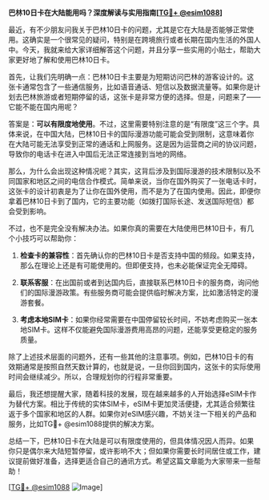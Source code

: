 **巴林10日卡在大陆能用吗？深度解读与实用指南[[TG💪+ @esim1088](https://t.me/s/esim1088)]**

最近，有不少朋友问我关于巴林10日卡的问题，尤其是它在大陆是否能够正常使用。这确实是一个很常见的疑问，特别是在跨境旅行或者长期在国内生活的外国人中。今天，我就来给大家详细解答这个问题，并且分享一些实用的小贴士，帮助大家更好地了解和使用巴林10日卡。

首先，让我们先明确一点：巴林10日卡主要是为短期访问巴林的游客设计的。这张卡通常包含了一些通信服务，比如语音通话、短信以及数据流量等。如果你是计划去巴林旅游或者短期停留的话，这张卡是非常方便的选择。但是，问题来了——它能不能在国内用呢？

答案是：**可以有限度地使用**。不过，这里需要特别注意的是“有限度”这三个字。具体来说，在中国大陆，巴林10日卡的国际漫游功能可能会受到限制，这意味着你在大陆可能无法享受到正常的通话和上网服务。这是因为运营商之间的协议问题，导致你的电话卡在进入中国后无法正常连接到当地的网络。

那么，为什么会出现这种情况呢？其实，这背后涉及到国际漫游的技术限制以及不同国家和地区之间的电信合作模式。简单来说，当你在国外购买了一张电话卡时，这张卡的设计初衷是为了让你在国外使用，而不是为了在国内使用。因此，即便你拿着巴林10日卡到了国内，它的主要功能（如拨打国际长途、发送国际短信）都会受到影响。

不过，也不是完全没有解决办法。如果你真的需要在大陆使用巴林10日卡，有几个小技巧可以帮助你：

1. **检查卡的兼容性**：首先确认你的巴林10日卡是否支持中国的频段。如果支持，那么在理论上还是有可能使用的。但即便支持，也未必能保证完全无障碍。

2. **联系客服**：在出国前或者到达国内后，直接联系巴林10日卡的服务商，询问他们的国际漫游政策。有些服务商可能会提供临时解决方案，比如激活特定的漫游套餐。

3. **考虑本地SIM卡**：如果你经常需要在中国停留较长时间，不妨考虑购买一张本地SIM卡。这样不仅能避免国际漫游费用高昂的问题，还能享受更稳定的服务质量。

除了上述技术层面的问题外，还有一些其他的注意事项。例如，巴林10日卡的有效期通常是按照自然天数计算的，也就是说，一旦你回到国内，这张卡的实际使用时间会继续减少。所以，合理规划你的行程非常重要。

最后，我还想提醒大家，随着科技的发展，现在越来越多的人开始选择eSIM卡作为替代方案。相比于传统的实体SIM卡，eSIM卡更加灵活便捷，尤其适合频繁往返于多个国家和地区的人群。如果你对eSIM感兴趣，不妨关注一下相关的产品和服务，比如TG💪+ @esim1088提供的解决方案。

总结一下，巴林10日卡在大陆是可以有限度使用的，但具体情况因人而异。如果你只是偶尔来大陆短暂停留，或许影响不大；但如果你需要长时间居住或工作，建议提前做好准备，选择更适合自己的通讯方式。希望这篇文章能为大家带来一些帮助！

[[TG💪+ @esim1088](https://t.me/s/esim1088) ![Image](https://i.postimg.cc/4NQfJmqS/Snipaste-2025-05-13-00-14-12.png)]